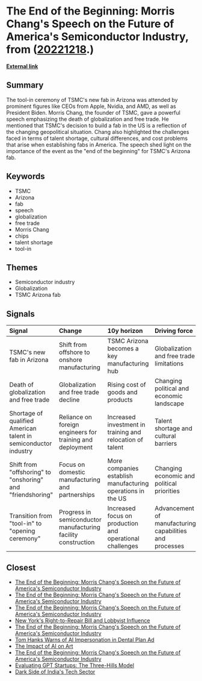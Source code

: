 # __The End of the Beginning: Morris Chang's Speech on the Future of America's Semiconductor Industry__, from ([20221218](https://kghosh.substack.com/p/20221218).)

__[External link](https://interconnected.blog/globalization-is-dead-and-no-one-is-listening/)__



## Summary

The tool-in ceremony of TSMC's new fab in Arizona was attended by prominent figures like CEOs from Apple, Nvidia, and AMD, as well as President Biden. Morris Chang, the founder of TSMC, gave a powerful speech emphasizing the death of globalization and free trade. He mentioned that TSMC's decision to build a fab in the US is a reflection of the changing geopolitical situation. Chang also highlighted the challenges faced in terms of talent shortage, cultural differences, and cost problems that arise when establishing fabs in America. The speech shed light on the importance of the event as the "end of the beginning" for TSMC's Arizona fab.

## Keywords

* TSMC
* Arizona
* fab
* speech
* globalization
* free trade
* Morris Chang
* chips
* talent shortage
* tool-in

## Themes

* Semiconductor industry
* Globalization
* TSMC Arizona fab

## Signals

| Signal                                                          | Change                                                        | 10y horizon                                                 | Driving force                                           |
|:----------------------------------------------------------------|:--------------------------------------------------------------|:------------------------------------------------------------|:--------------------------------------------------------|
| TSMC's new fab in Arizona                                       | Shift from offshore to onshore manufacturing                  | TSMC Arizona becomes a key manufacturing hub                | Globalization and free trade limitations                |
| Death of globalization and free trade                           | Globalization and free trade decline                          | Rising cost of goods and products                           | Changing political and economic landscape               |
| Shortage of qualified American talent in semiconductor industry | Reliance on foreign engineers for training and deployment     | Increased investment in training and relocation of talent   | Talent shortage and cultural barriers                   |
| Shift from "offshoring" to "onshoring" and "friendshoring"      | Focus on domestic manufacturing and partnerships              | More companies establish manufacturing operations in the US | Changing economic and political priorities              |
| Transition from "tool-in" to "opening ceremony"                 | Progress in semiconductor manufacturing facility construction | Increased focus on production and operational challenges    | Advancement of manufacturing capabilities and processes |

## Closest

* [The End of the Beginning: Morris Chang's Speech on the Future of America's Semiconductor Industry](0fce5ae3e73cafb8739ab8c2c63ebad5)
* [The End of the Beginning: Morris Chang's Speech on the Future of America's Semiconductor Industry](0fce5ae3e73cafb8739ab8c2c63ebad5)
* [The End of the Beginning: Morris Chang's Speech on the Future of America's Semiconductor Industry](0fce5ae3e73cafb8739ab8c2c63ebad5)
* [New York's Right-to-Repair Bill and Lobbyist Influence](c43f57be38bbfef16e25047b07cd9d5d)
* [The End of the Beginning: Morris Chang's Speech on the Future of America's Semiconductor Industry](0fce5ae3e73cafb8739ab8c2c63ebad5)
* [Tom Hanks Warns of AI Impersonation in Dental Plan Ad](a6a85ffaf515094e85437d112d6f19b7)
* [The Impact of AI on Art](cc1340400b9dfbf32bfc3d546cf0b7b3)
* [The End of the Beginning: Morris Chang's Speech on the Future of America's Semiconductor Industry](0fce5ae3e73cafb8739ab8c2c63ebad5)
* [Evaluating GPT Startups: The Three-Hills Model](d1df6602870d6b0ed820af0e9ab76a80)
* [Dark Side of India's Tech Sector](6ed5fdeafa587adf125587208fb0e01b)